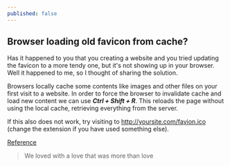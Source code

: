 ```yaml
---
published: false
---
```

## Browser loading old favicon from cache?

Has it happened to you that you creating a website and you tried updating the favicon to a more tendy one, but it's not showing up in your browser. Well it happened to me, so I thought of sharing the solution.

Browsers locally cache some contents like images and other files on your first visit to a website. In order to force the browser to invalidate cache and load new content we can use _**Ctrl + Shift + R**_. This reloads the page without using the local cache, retrieving everything from the server.

If this also does not work, try visiting to http://yoursite.com/favion.ico (change the extension if you have used something else).

[Reference](https://superuser.com/questions/375321/how-to-refresh-bookmark-favicons-in-chrome)

> We loved with a love that was more than love
